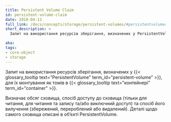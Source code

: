 ```yaml
---
title: Persistent Volume Claim
id: persistent-volume-claim
date: 2018-04-12
full_link: /docs/concepts/storage/persistent-volumes/#persistentvolumeclaims
short_description: >
  Запит на використання ресурсів зберігання, визначених у PersistentVolume, для їх монтування як томів в контейнері.

aka:
tags:
- core-object
- storage
---
```


Запит на використання ресурсів зберігання, визначених у {{< glossary_tooltip text="PersistentVolume" term_id="persistent-volume" >}}, для їх монтування як томів в {{< glossary_tooltip text="контейнері" term_id="container" >}}.

<!--more-->

Визначає обсяг сховища, спосіб доступу до сховища (тільки для читання, для читання та запису та/або виключний доступ) та спосіб його вилучення (збережений, перероблений або видалений). Деталі щодо самого сховища описані в обʼєкті PersistentVolume.
